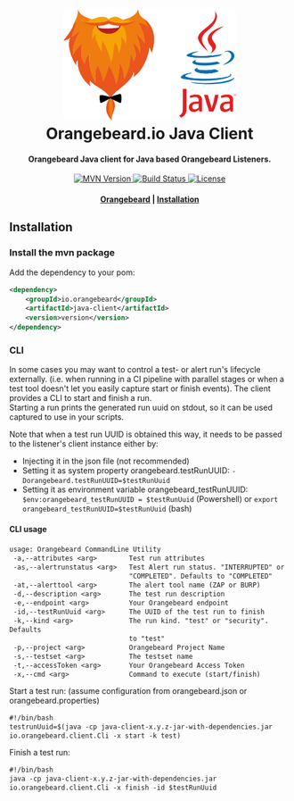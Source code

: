 <h1 align="center">
  <a href="https://github.com/orangebeard-io/java-client">
    <img src="https://raw.githubusercontent.com/orangebeard-io/java-client/master/.github/logo.svg" alt="Orangebeard.io Java Client" height="200">
  </a>
  <br>Orangebeard.io Java Client<br>
</h1>

<h4 align="center">Orangebeard Java client for Java based Orangebeard Listeners.</h4>

<p align="center">
  <a href="https://repo.maven.apache.org/maven2/io/orangebeard/java-client/">
    <img src="https://img.shields.io/maven-central/v/io.orangebeard/java-client?style=flat-square"
      alt="MVN Version" />
  </a>
  <a href="https://github.com/orangebeard-io/java-client/actions">
    <img src="https://img.shields.io/github/actions/workflow/status/orangebeard-io/java-client/master.yml?branch=master&style=flat-square"
      alt="Build Status" />
  </a>
  <a href="https://github.com/orangebeard-io/java-client/blob/master/LICENSE.txt">
    <img src="https://img.shields.io/github/license/orangebeard-io/java-client?style=flat-square"
      alt="License" />
  </a>
</p>

<div align="center">
  <h4>
    <a href="https://orangebeard.io">Orangebeard</a> |
    <a href="#installation">Installation</a>
  </h4>
</div>

## Installation

### Install the mvn package

Add the dependency to your pom:
```xml
<dependency>
    <groupId>io.orangebeard</groupId>
    <artifactId>java-client</artifactId>
    <version>version</version>
</dependency>
```

### CLI
In some cases you may want to control a test- or alert run's lifecycle externally. (i.e. when running in a CI pipeline with parallel stages
or when a test tool doesn't let you easily capture start or finish events). The client provides a CLI to start and finish a run.  
Starting a run prints the generated run uuid on stdout, so it can be used captured to use in your scripts.
  
Note that when a test run UUID is obtained this way, it needs to be passed to the listener's client instance either by:
- Injecting it in the json file (not recommended)
- Setting it as system property orangebeard.testRunUUID: `-Dorangebeard.testRunUUID=$testRunUuid`
- Setting it as environment variable orangebeard_testRunUUID: `$env:orangebeard_testRunUUID = $testRunUuid` (Powershell) or `export orangebeard_testRunUUID=$testRunUuid` (bash) 

#### CLI usage
```shell
usage: Orangebeard CommandLine Utility
 -a,--attributes <arg>        Test run attributes
 -as,--alertrunstatus <arg>   Test Alert run status. "INTERRUPTED" or
                              "COMPLETED". Defaults to "COMPLETED"
 -at,--alerttool <arg>        The alert tool name (ZAP or BURP)
 -d,--description <arg>       The test run description
 -e,--endpoint <arg>          Your Orangebeard endpoint
 -id,--testRunUuid <arg>      The UUID of the test run to finish
 -k,--kind <arg>              The run kind. "test" or "security". Defaults
                              to "test"
 -p,--project <arg>           Orangebeard Project Name
 -s,--testset <arg>           The testset name
 -t,--accessToken <arg>       Your Orangebeard Access Token
 -x,--cmd <arg>               Command to execute (start/finish)

```
Start a test run: (assume configuration from orangebeard.json or orangebeard.properties)
```shell
#!/bin/bash
testrunUuid=$(java -cp java-client-x.y.z-jar-with-dependencies.jar io.orangebeard.client.Cli -x start -k test)  
```
Finish a test run:
```shell
#!/bin/bash
java -cp java-client-x.y.z-jar-with-dependencies.jar io.orangebeard.client.Cli -x finish -id $testRunUuid
```
